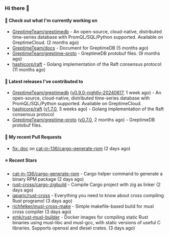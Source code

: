 ### Hi there 👋

#### 👷 Check out what I'm currently working on

- [GreptimeTeam/greptimedb](https://github.com/GreptimeTeam/greptimedb) - An open-source, cloud-native, distributed time-series database with PromQL/SQL/Python supported. Available on GreptimeCloud. (2 months ago)
- [GreptimeTeam/docs](https://github.com/GreptimeTeam/docs) - Document for GreptimeDB (5 months ago)
- [GreptimeTeam/greptime-proto](https://github.com/GreptimeTeam/greptime-proto) - GreptimeDB protobuf files. (9 months ago)
- [hashicorp/raft](https://github.com/hashicorp/raft) - Golang implementation of the Raft consensus protocol (11 months ago)

#### 🔭 Latest releases I've contributed to

- [GreptimeTeam/greptimedb](https://github.com/GreptimeTeam/greptimedb) ([v0.9.0-nightly-20240617](https://github.com/GreptimeTeam/greptimedb/releases/tag/v0.9.0-nightly-20240617), 1 week ago) - An open-source, cloud-native, distributed time-series database with PromQL/SQL/Python supported. Available on GreptimeCloud.
- [hashicorp/raft](https://github.com/hashicorp/raft) ([v1.7.0](https://github.com/hashicorp/raft/releases/tag/v1.7.0), 3 weeks ago) - Golang implementation of the Raft consensus protocol
- [GreptimeTeam/greptime-proto](https://github.com/GreptimeTeam/greptime-proto) ([v0.7.0](https://github.com/GreptimeTeam/greptime-proto/releases/tag/v0.7.0), 2 months ago) - GreptimeDB protobuf files.

#### 🔨 My recent Pull Requests

- [fix: doc](https://github.com/cat-in-136/cargo-generate-rpm/pull/112) on [cat-in-136/cargo-generate-rpm](https://github.com/cat-in-136/cargo-generate-rpm) (2 days ago)

#### ⭐ Recent Stars

- [cat-in-136/cargo-generate-rpm](https://github.com/cat-in-136/cargo-generate-rpm) - Cargo helper command to generate a binary RPM package (2 days ago)
- [rust-cross/cargo-zigbuild](https://github.com/rust-cross/cargo-zigbuild) - Compile Cargo project with zig as linker (2 days ago)
- [japaric/rust-cross](https://github.com/japaric/rust-cross) - Everything you need to know about cross compiling Rust programs! (3 days ago)
- [richfelker/musl-cross-make](https://github.com/richfelker/musl-cross-make) - Simple makefile-based build for musl cross compiler (3 days ago)
- [emk/rust-musl-builder](https://github.com/emk/rust-musl-builder) - Docker images for compiling static Rust binaries using musl-libc and musl-gcc, with static versions of useful C libraries. Supports openssl and diesel crates. (3 days ago)
